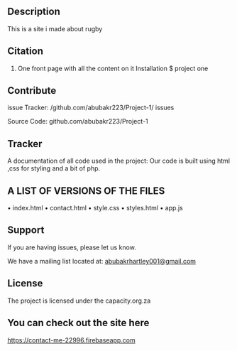 ## Description

This is a site i made about rugby  

## Citation

1.	One front page with all the content on it 
Installation 
$ project one

## Contribute
 issue Tracker: /github.com/abubakr223/Project-1/ issues

Source Code: github.com/abubakr223/Project-1

## Tracker 
A documentation of all code used in the project: Our code is built using html ,css for styling and a bit of php.

## A LIST OF VERSIONS OF THE FILES

•	index.html
•	contact.html
•	style.css
•	styles.html
•	app.js


## Support
If you are having issues, please let us know.

We have a mailing list located at: abubakrhartley001@gmail.com
## License
The project is licensed under the capacity.org.za

## You can check out the site here
https://contact-me-22996.firebaseapp.com
